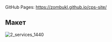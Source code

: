 
GitHub Pages: https://zombukl.github.io/cps-site/

## Макет

![2_services_1440](https://user-images.githubusercontent.com/82340078/218533534-67cb9e49-0ab8-4428-a1c4-0f104c3812b0.jpg)
